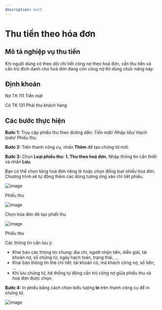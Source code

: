 ```yaml
---
description: null
---
```


# **Thu tiền theo hóa đơn**

## **Mô tả nghiệp vụ thu tiền**

Khi người dùng có theo dõi chi tiết công nợ theo hoá đơn, cần thu tiền và cấn trừ đích danh cho hoá đơn đang còn công nợ thì dùng chức năng này.

## **Định khoản**

Nợ TK 111 Tiền mặt

Có TK 131 Phải thu khách hàng

## **Các bước thực hiện**

**Bước 1:** Truy cập phiếu thu theo đường dẫn: *Tiền mặt/ Nhập liệu/ Hạch toán/ Phiếu thu.*

**Bước 2:** Trên thanh công cụ, nhấn **Thêm** để tạo chứng từ mới.

**Bước 3:** Chọn **Loại phiếu thu**: **1. Thu theo hoá đơn.** Nhập thông tin cần thiết và nhấn **Lưu.**

Bạn có thể chọn từng hoá đơn riêng lẻ hoặc chọn đồng loạt nhiều hoá đơn. Chương trình sẽ tự động thêm các dòng tương ứng vào chi tiết phiếu.

![image](https://help.arito.vn/~gitbook/image?url=https%3A%2F%2F915970785-files.gitbook.io%2F%7E%2Ffiles%2Fv0%2Fb%2Fgitbook-x-prod.appspot.com%2Fo%2Fspaces%252FbydpvJ6g68FMDkXOSzVB%252Fuploads%252Fxxhj3vxETCNOcWZ4ABVK%252Fimage.png%3Falt%3Dmedia%26token%3Dd30e608f-d4c2-4d8b-a362-e9cd204ff3a9&width=768&dpr=4&quality=100&sign=dd26ef56&sv=2)

Phiếu thu

![image](https://help.arito.vn/~gitbook/image?url=https%3A%2F%2F915970785-files.gitbook.io%2F%7E%2Ffiles%2Fv0%2Fb%2Fgitbook-x-prod.appspot.com%2Fo%2Fspaces%252FbydpvJ6g68FMDkXOSzVB%252Fuploads%252FVzxOfvAKOLwNPcdOk7SS%252FThu%2520ti%25E1%25BB%2581n%2520m%25E1%25BA%25B7t%2520theo%2520h%25C3%25B3a%2520%25C4%2591%25C6%25A1n%25201.png%3Falt%3Dmedia%26token%3D506eed79-5bd9-4532-a469-cba47e1bfe7e&width=768&dpr=4&quality=100&sign=59e5c2c9&sv=2)

Chọn hóa đơn đẻ tạo phiết thu

![image](https://help.arito.vn/~gitbook/image?url=https%3A%2F%2F915970785-files.gitbook.io%2F%7E%2Ffiles%2Fv0%2Fb%2Fgitbook-x-prod.appspot.com%2Fo%2Fspaces%252FbydpvJ6g68FMDkXOSzVB%252Fuploads%252FsLdGd5MKIE9oBRg6pqus%252FThu%2520ti%25E1%25BB%2581n%2520m%25E1%25BA%25B7t%2520theo%2520h%25C3%25B3a%2520%25C4%2591%25C6%25A1n%25202.png%3Falt%3Dmedia%26token%3D5ba84b8b-a071-4345-9633-3e611d6b7b25&width=768&dpr=4&quality=100&sign=24962749&sv=2)

Phiếu thu

Các thông tin cần lưu ý:

*   Khai báo các thông tin chung: địa chỉ, người nhận tiền, diễn giải, tài khoản nợ, số chứng từ, ngày hạch toán, trạng thái, …
*   Khai báo thông tin thẻ chi tiết: tài khoản có, mã khách công nợ, số tiền, …
*   Khi lưu chứng từ, hệ thống tự động cấn trừ công nợ giữa phiếu thu và hoá đơn được chọn.

**Bước 4:** In phiếu bằng cách chọn biểu tượng **In** trên thanh công cụ để in chứng từ.

![image](https://wiki.arito.vn/test/download/file?_id=67a43dc43f3907f09b61df9e)
